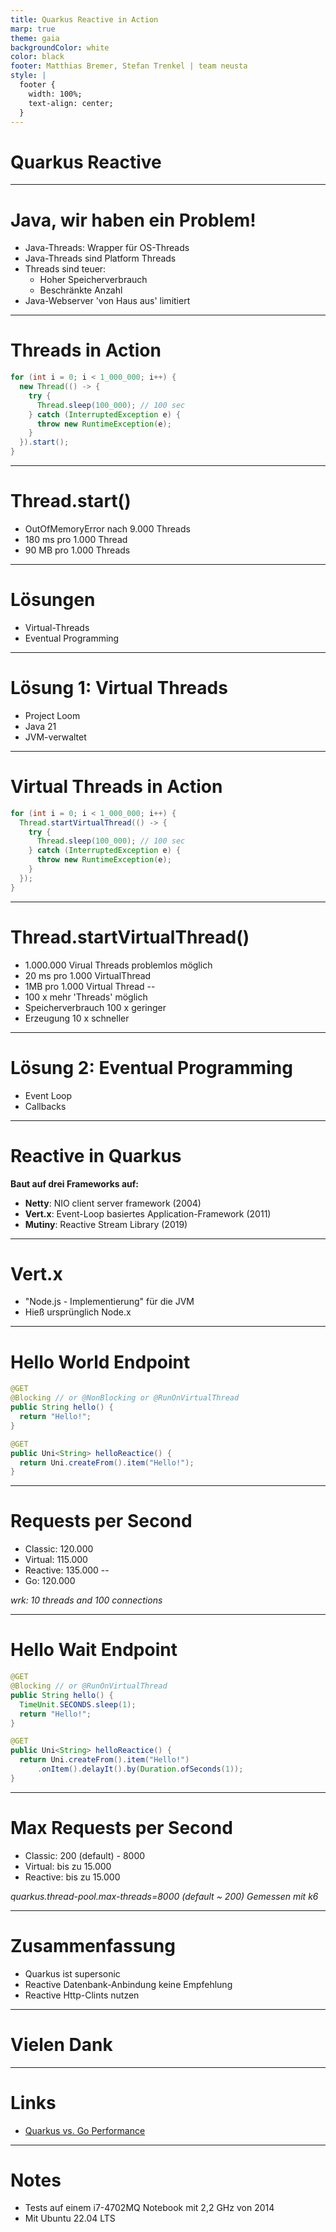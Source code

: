 ```yaml
---
title: Quarkus Reactive in Action
marp: true
theme: gaia
backgroundColor: white
color: black
footer: Matthias Bremer, Stefan Trenkel | team neusta
style: |
  footer {
    width: 100%;
    text-align: center;
  }
---
```


<!-- _class: lead --> 
# Quarkus Reactive

---

# Java, wir haben ein Problem!

- Java-Threads: Wrapper für OS-Threads
- Java-Threads sind Platform Threads
- Threads sind teuer:
  - Hoher Speicherverbrauch
  - Beschränkte Anzahl
- Java-Webserver 'von Haus aus' limitiert

---

# Threads in Action

```java
for (int i = 0; i < 1_000_000; i++) {
  new Thread(() -> {
    try {
      Thread.sleep(100_000); // 100 sec
    } catch (InterruptedException e) {
      throw new RuntimeException(e);
    }
  }).start();
}
```

---

# Thread.start()

- OutOfMemoryError nach 9.000 Threads
- 180 ms pro 1.000 Thread
- 90 MB pro 1.000 Threads

---

# Lösungen

- Virtual-Threads
- Eventual Programming

---

# Lösung 1: Virtual Threads

- Project Loom
- Java 21
- JVM-verwaltet

---

# Virtual Threads in Action

```java
for (int i = 0; i < 1_000_000; i++) {
  Thread.startVirtualThread(() -> {
    try {
      Thread.sleep(100_000); // 100 sec
    } catch (InterruptedException e) {
      throw new RuntimeException(e);
    }
  });
}
```

---

# Thread.startVirtualThread()

- 1.000.000 Virual Threads problemlos möglich
- 20 ms pro 1.000 VirtualThread
- 1MB pro 1.000 Virtual Thread
--
- 100 x mehr 'Threads' möglich
- Speicherverbrauch 100 x geringer
- Erzeugung 10 x schneller

---

# Lösung 2: Eventual Programming

- Event Loop
- Callbacks

---

# Reactive in Quarkus

**Baut auf drei Frameworks auf:**

- **Netty**: NIO client server framework (2004)
- **Vert.x**: Event-Loop basiertes Application-Framework (2011)
- **Mutiny**: Reactive Stream Library (2019)

---

# Vert.x

- "Node.js - Implementierung" für die JVM
- Hieß ursprünglich Node.x

---

# Hello World Endpoint

```java
@GET
@Blocking // or @NonBlocking or @RunOnVirtualThread
public String hello() {
  return "Hello!";
}

@GET
public Uni<String> helloReactice() {
  return Uni.createFrom().item("Hello!");
}
```

---

# Requests per Second

- Classic: 120.000
- Virtual: 115.000
- Reactive: 135.000
--
- Go: 120.000

*wrk: 10 threads and 100 connections*

---

# Hello Wait Endpoint

```java
@GET
@Blocking // or @RunOnVirtualThread
public String hello() {
  TimeUnit.SECONDS.sleep(1);
  return "Hello!";
}

@GET
public Uni<String> helloReactice() {
  return Uni.createFrom().item("Hello!")
      .onItem().delayIt().by(Duration.ofSeconds(1));
}
```

---

# Max Requests per Second

- Classic: 200 (default) - 8000
- Virtual: bis zu 15.000
- Reactive: bis zu 15.000

*quarkus.thread-pool.max-threads=8000 (default ~ 200)*
*Gemessen mit k6*

---

# Zusammenfassung

- Quarkus ist supersonic
- Reactive Datenbank-Anbindung keine Empfehlung
- Reactive Http-Clints nutzen 

---

<!-- _class: lead --> 
# Vielen Dank

---

# Links

- [Quarkus vs. Go Performance](https://medium.com/deno-the-complete-reference/quarkus-vs-go-frameworks-hello-world-performance-03b8eb84dec7)


---

# Notes

- Tests auf einem i7-4702MQ Notebook mit 2,2 GHz von 2014
- Mit Ubuntu 22.04 LTS